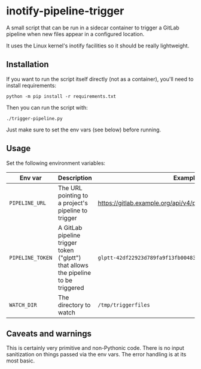 # inotify-pipeline-trigger

A small script that can be run in a sidecar container to trigger a GitLab pipeline when new files appear in a configured location.

It uses the Linux kernel's inotify facilities so it should be really lightweight.


## Installation

If you want to run the script itself directly (not as a container), you'll need to install requirements:

`python -m pip install -r requirements.txt`

Then you can run the script with:

`./trigger-pipeline.py`

Just make sure to set the env vars (see below) before running.


## Usage

Set the following environment variables:

|Env var|Description|Example|
|---|---|---|
|`PIPELINE_URL`|The URL pointing to a project's pipeline to trigger|https://gitlab.example.org/api/v4/projects/102/trigger/pipeline|
|`PIPELINE_TOKEN`|A GitLab pipeline trigger token ("glptt") that allows the pipeline to be triggered|`glptt-42df22923d789fa9f13fb00483d40b4ae0526959`|
|`WATCH_DIR`|The directory to watch|`/tmp/triggerfiles`|

## Caveats and warnings

This is certainly very primitive and non-Pythonic code. There is no input sanitization on things passed via the env vars. The error handling is at its most basic.

